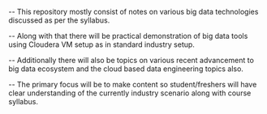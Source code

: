 -- This repository mostly consist of notes on various big data technologies discussed as per the syllabus.

-- Along with that there will be practical demonstration of big data tools using Cloudera VM setup as in standard industry setup.

-- Additionally there will also be topics on various recent advancement to big data ecosystem and the cloud based data engineering topics also.

-- The primary focus will be to make content so student/freshers will have clear understanding of the currently industry scenario along with course syllabus.
